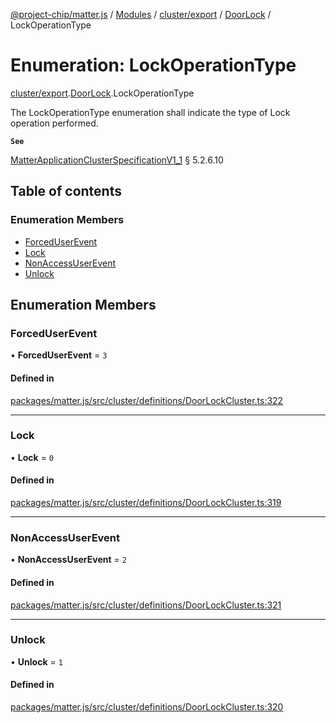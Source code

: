 [@project-chip/matter.js](../README.md) / [Modules](../modules.md) / [cluster/export](../modules/cluster_export.md) / [DoorLock](../modules/cluster_export.DoorLock.md) / LockOperationType

# Enumeration: LockOperationType

[cluster/export](../modules/cluster_export.md).[DoorLock](../modules/cluster_export.DoorLock.md).LockOperationType

The LockOperationType enumeration shall indicate the type of Lock operation performed.

**`See`**

[MatterApplicationClusterSpecificationV1_1](../interfaces/spec_export.MatterApplicationClusterSpecificationV1_1.md) § 5.2.6.10

## Table of contents

### Enumeration Members

- [ForcedUserEvent](cluster_export.DoorLock.LockOperationType.md#forceduserevent)
- [Lock](cluster_export.DoorLock.LockOperationType.md#lock)
- [NonAccessUserEvent](cluster_export.DoorLock.LockOperationType.md#nonaccessuserevent)
- [Unlock](cluster_export.DoorLock.LockOperationType.md#unlock)

## Enumeration Members

### ForcedUserEvent

• **ForcedUserEvent** = ``3``

#### Defined in

[packages/matter.js/src/cluster/definitions/DoorLockCluster.ts:322](https://github.com/project-chip/matter.js/blob/e87b236f/packages/matter.js/src/cluster/definitions/DoorLockCluster.ts#L322)

___

### Lock

• **Lock** = ``0``

#### Defined in

[packages/matter.js/src/cluster/definitions/DoorLockCluster.ts:319](https://github.com/project-chip/matter.js/blob/e87b236f/packages/matter.js/src/cluster/definitions/DoorLockCluster.ts#L319)

___

### NonAccessUserEvent

• **NonAccessUserEvent** = ``2``

#### Defined in

[packages/matter.js/src/cluster/definitions/DoorLockCluster.ts:321](https://github.com/project-chip/matter.js/blob/e87b236f/packages/matter.js/src/cluster/definitions/DoorLockCluster.ts#L321)

___

### Unlock

• **Unlock** = ``1``

#### Defined in

[packages/matter.js/src/cluster/definitions/DoorLockCluster.ts:320](https://github.com/project-chip/matter.js/blob/e87b236f/packages/matter.js/src/cluster/definitions/DoorLockCluster.ts#L320)
